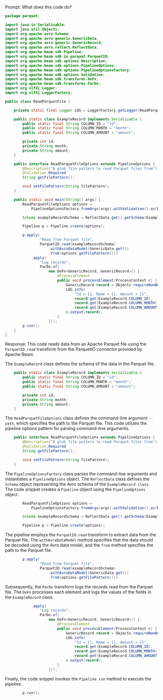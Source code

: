 Prompt:
What does this code do?

```java
package parquet;

import java.io.Serializable;
import java.util.Objects;
import org.apache.avro.Schema;
import org.apache.avro.generic.GenericData;
import org.apache.avro.generic.GenericRecord;
import org.apache.avro.reflect.ReflectData;
import org.apache.beam.sdk.Pipeline;
import org.apache.beam.sdk.io.parquet.ParquetIO;
import org.apache.beam.sdk.options.Description;
import org.apache.beam.sdk.options.PipelineOptions;
import org.apache.beam.sdk.options.PipelineOptionsFactory;
import org.apache.beam.sdk.options.Validation;
import org.apache.beam.sdk.transforms.DoFn;
import org.apache.beam.sdk.transforms.ParDo;
import org.slf4j.Logger;
import org.slf4j.LoggerFactory;

public class ReadParquetFile {

    private static final Logger LOG = LoggerFactory.getLogger(ReadParquetFile.class);

    public static class ExampleRecord implements Serializable {
        public static final String COLUMN_ID = "id";
        public static final String COLUMN_MONTH = "month";
        public static final String COLUMN_AMOUNT = "amount";

        private int id;
        private String month;
        private String amount;
    }

    public interface ReadParquetFileOptions extends PipelineOptions {
        @Description("A glob file pattern to read Parquet files from")
        @Validation.Required
        String getFilePattern();

        void setFilePattern(String filePattern);
    }

    public static void main(String[] args) {
        ReadParquetFileOptions options =
            PipelineOptionsFactory.fromArgs(args).withValidation().as(ReadParquetFileOptions.class);

        Schema exampleRecordSchema = ReflectData.get().getSchema(ExampleRecord.class);

        Pipeline p = Pipeline.create(options);

        p.apply(
                "Read from Parquet file",
                ParquetIO.read(exampleRecordSchema)
                    .withAvroDataModel(GenericData.get())
                    .from(options.getFilePattern()))
            .apply(
                "Log records",
                ParDo.of(
                    new DoFn<GenericRecord, GenericRecord>() {
                        @ProcessElement
                        public void processElement(ProcessContext c) {
                            GenericRecord record = Objects.requireNonNull(c.element());
                            LOG.info(
                                "Id = {}, Name = {}, Amount = {}",
                                record.get(ExampleRecord.COLUMN_ID),
                                record.get(ExampleRecord.COLUMN_MONTH),
                                record.get(ExampleRecord.COLUMN_AMOUNT));
                            c.output(record);
                        }
                    }));
        p.run();
    }
}
```

Response:
This code reads data from an Apache Parquet file using the `ParquetIO.read` transform from the ParquetIO connector provided by Apache Beam.

The `ExampleRecord` class defines the schema of the data in the Parquet file.

```java
    public static class ExampleRecord implements Serializable {
        public static final String COLUMN_ID = "id";
        public static final String COLUMN_MONTH = "month";
        public static final String COLUMN_AMOUNT = "amount";

        private int id;
        private String month;
        private String amount;
    }
```

The `ReadParquetFileOptions` class defines the command-line argument `--path`, which specifies the path to the Parquet file. This code utilizes the pipeline options pattern for parsing command-line arguments.

```java
    public interface ReadParquetFileOptions extends PipelineOptions {
        @Description("A glob file pattern to read Parquet files from")
        @Validation.Required
        String getFilePattern();

        void setFilePattern(String filePattern);
    }
```

The `PipelineOptionsFactory` class parses the command-line arguments and instantiates a `PipelineOptions` object. The `ReflectData` class defines the `Schema` object representing the Avro schema of the `ExampleRecord class`. The code snippet creates a `Pipeline` object using the `PipelineOptions` object.

```java
        ReadParquetFileOptions options =
            PipelineOptionsFactory.fromArgs(args).withValidation().as(ReadParquetFileOptions.class);

        Schema exampleRecordSchema = ReflectData.get().getSchema(ExampleRecord.class);

        Pipeline p = Pipeline.create(options);
```

The pipeline employs the `ParquetIO.read` transform to extract data from the Parquet file. The `withAvroDataModel` method specifies that the data should be decoded using the Avro data model, and the `from` method specifies the path to the Parquet file.

```java
        p.apply(
                "Read from Parquet file",
                ParquetIO.read(exampleRecordSchema)
                    .withAvroDataModel(GenericData.get())
                    .from(options.getFilePattern()))
```

Subsequently, the `ParDo` transform logs the records read from the Parquet file. The `DoFn` processes each element and logs the values of the fields in the `ExampleRecord` class.

```java
            .apply(
                "Log records",
                ParDo.of(
                    new DoFn<GenericRecord, GenericRecord>() {
                        @ProcessElement
                        public void processElement(ProcessContext c) {
                            GenericRecord record = Objects.requireNonNull(c.element());
                            LOG.info(
                                "Id = {}, Name = {}, Amount = {}",
                                record.get(ExampleRecord.COLUMN_ID),
                                record.get(ExampleRecord.COLUMN_MONTH),
                                record.get(ExampleRecord.COLUMN_AMOUNT));
                            c.output(record);
                        }
                    }));
```

Finally, the code snippet invokes the `Pipeline.run` method to execute the pipeline.

```java
        p.run();
```
